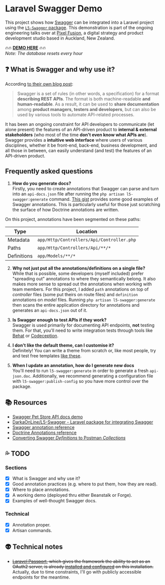 # Laravel Swagger Demo

This project shows how [Swagger](http://swagger.io/) can be integrated into a Laravel project using the [`L5-Swagger` package](https://github.com/DarkaOnLine/L5-Swagger). This demonstration is part of the ongoing engineering talks over at [Pixel Fusion](https://pixelfusion.co.nz), a digital strategy and product development studio based in Auckland, New Zealand.

:fire::fire: **[DEMO HERE](http://swagger.test.jpcaparas.com)** :fire::fire:  
_Note: The database resets every hour_

## :question: What is Swagger and why use it?

According [to their own blog post](http://swagger.io/getting-started-with-swagger-i-what-is-swagger/):

> Swagger is a set of rules (in other words, a specification) for a format **describing REST APIs**. The format is both machine-readable **and human-readable**. As a result, it can be used to **share documentation** among **product managers, testers and developers**, but can also be used by various tools to automate API-related processes.

It has been an ongoing constraint for API developers to communicate (let alone present) the features of an API-driven product to **internal & external stakeholders** (who most of the time **don't even know what APIs are**). Swagger provides a **intuitive web interface** where users of various disciplines, whether it be front-end, back-end, business development, and all those in between, can easily understand (and test) the features of an API-driven product.

## Frequently asked questions

1. **How do you generate docs?**  
Firstly, you need to create annotations that Swagger can parse and turn into an `api-docs.json` file after running the `php artisan l5-swagger:generate` command. [This gist](https://gist.github.com/nostah/d610459d50564c729c56) provides some good examples of Swagger annotations. This is particularly useful for those just scratching the surface of how Doctrine annotations are written.

On this project, annotations have been segmented on these paths:

| Type | Location |
| --- | --- |
| Metadata | `app/Http/Controllers/Api/Controller.php` |
| Paths | `app/Http/Controllers/Api/**/*` |
| Definitions | `app/Models/**/*` |

2. **Why not just put all the annotations/definitions on a single file?**  
While that is possible, some developers (myself included) prefer "spreading out" annotations to where they semantically belong. It also makes more sense to spread out the annotations when working with team members. For this project, I added `path` annotations on top of _controller_ files (some put theirs on route files) and `definition` annotations on _model_ files. Running `php artisan l5-swagger:generate` then scans the entire application directory for annotations and generates an `api-docs.json` out of it.

3. **Is Swagger enough to test APIs if they work?**  
Swagger is used primarily for documenting API endpoints, **not** testing them. For that, you'll need to write integration tests through tools like [Behat](http://behat.org/en/latest/) or [Codeception](http://codeception.com/).

4. **I don't like the default theme, can I customise it?**  
Definitely! You can write a theme from scratch or, like most people, try and test free templates [like these](https://github.com/ostranme/swagger-ui-themes).

5. **When I update an annotation, how do I generate new docs**  
You'll need to run `l5-swagger:generate` in order to generate a fresh `api-json.doc`. Additionally, we recommend generating a configuration file with `l5-swagger:publish-config` so you have more control over the package.

## :books: Resources
- [Swagger Pet Store API docs demo](http://petstore.swagger.io/)
- [DarkaOnLine/L5-Swagger - Laravel package for integrating Swagger](https://github.com/DarkaOnLine/L5-Swagger)
- [Swagger annotation reference](https://gist.github.com/nostah/d610459d50564c729c56)
- [Doctrine Annotations reference](http://docs.doctrine-project.org/projects/doctrine-orm/en/latest/reference/annotations-reference.html)
- [Converting Swagger _Definitions_ to Postman _Collections_](https://www.getpostman.com/docs/importing_swagger)

## :sweat_drops: TODO

### Sections
- [x] What is Swagger and why use it?
- [x] Good annotation practices (e.g. where to put them, how they are read).
- [x] Where to place annotations.
- [x] A working demo (deployed thru either Beanstalk or Forge).
- [x] Examples of well-thought Swagger docs.

### Technical
- [x] Annotation proper.
- [x] Artisan commands.

## :alien: Technical notes
- ~~[Laravel Passport](https://laravel.com/docs/5.4/passport), which gives the framework the ability to act as an OAuth2 server, is already [installed and configured](https://github.com/jpcaparas/laravel-passport-demo) on this installation.~~ Actually, due to time constraints, I'll go with publicly accessible endpoints for the meantime.
